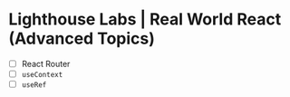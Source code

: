 # Lighthouse Labs | Real World React (Advanced Topics)

* [ ] React Router
* [ ] `useContext`
* [ ] `useRef`
